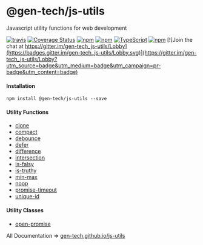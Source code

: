 # @gen-tech/js-utils
Javascript utility functions for web development

[![travis](https://travis-ci.org/gen-tech/js-utils.svg)](https://travis-ci.org/gen-tech/js-utils)
[![Coverage Status](https://coveralls.io/repos/github/gen-tech/js-utils/badge.svg?branch=master)](https://coveralls.io/github/gen-tech/js-utils?branch=master)
[![npm](https://img.shields.io/npm/v/@gen-tech/js-utils.svg)](https://www.npmjs.com/package/@gen-tech/js-utils)
[![npm](https://img.shields.io/npm/dw/@gen-tech/js-utils.svg)](https://www.npmjs.com/package/@gen-tech/js-utils)
[![TypeScript](https://badges.frapsoft.com/typescript/version/typescript-next.svg?v=101)](https://github.com/ellerbrock/typescript-badges/)
[![npm](https://img.shields.io/npm/l/@gen-tech/js-utils.svg)](https://github.com/gen-tech/js-utils/blob/master/LICENSE) [![Join the chat at https://gitter.im/gen-tech_js-utils/Lobby](https://badges.gitter.im/gen-tech_js-utils/Lobby.svg)](https://gitter.im/gen-tech_js-utils/Lobby?utm_source=badge&utm_medium=badge&utm_campaign=pr-badge&utm_content=badge)

#### Installation
`npm install @gen-tech/js-utils --save`

#### Utility Functions
* [clone](https://gen-tech.github.io/js-utils/modules/_clone_.html)
* [compact](https://gen-tech.github.io/js-utils/modules/_compact_.html)
* [debounce](https://gen-tech.github.io/js-utils/modules/_debounce_.html)
* [defer](https://gen-tech.github.io/js-utils/modules/_defer_.html)
* [difference](https://gen-tech.github.io/js-utils/modules/_difference_.html)
* [intersection](https://gen-tech.github.io/js-utils/modules/_intersection_.html)
* [is-falsy](https://gen-tech.github.io/js-utils/modules/_is_falsy_.html)
* [is-truthy](https://gen-tech.github.io/js-utils/modules/_is_truthy_.html)
* [min-max](https://gen-tech.github.io/js-utils/modules/_min_max_.html)
* [noop](https://gen-tech.github.io/js-utils/modules/_noop_.html)
* [promise-timeout](https://gen-tech.github.io/js-utils/modules/_promise_timeout_.html)
* [unique-id](https://gen-tech.github.io/js-utils/modules/_unique_id_.html)

#### Utility Classes
* [open-promise](https://gen-tech.github.io/js-utils/modules/_open_promise_.html)

All Documentation => [gen-tech.github.io/js-utils](https://gen-tech.github.io/js-utils)
